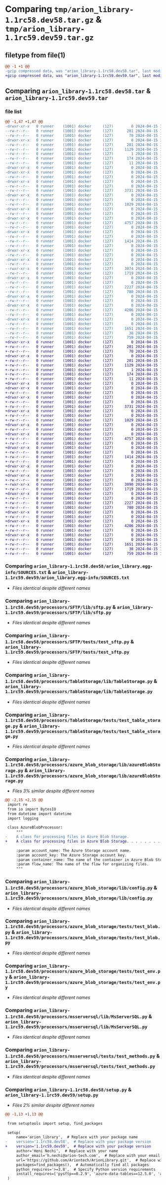 # Comparing `tmp/arion_library-1.1rc58.dev58.tar.gz` & `tmp/arion_library-1.1rc59.dev59.tar.gz`

## filetype from file(1)

```diff
@@ -1 +1 @@
-gzip compressed data, was "arion_library-1.1rc58.dev58.tar", last modified: Mon Apr 15 11:54:17 2024, max compression
+gzip compressed data, was "arion_library-1.1rc59.dev59.tar", last modified: Mon Apr 15 11:59:45 2024, max compression
```

## Comparing `arion_library-1.1rc58.dev58.tar` & `arion_library-1.1rc59.dev59.tar`

### file list

```diff
@@ -1,47 +1,47 @@
-drwxr-xr-x   0 runner    (1001) docker     (127)        0 2024-04-15 11:54:17.024036 arion_library-1.1rc58.dev58/
--rw-r--r--   0 runner    (1001) docker     (127)      201 2024-04-15 11:54:17.024036 arion_library-1.1rc58.dev58/PKG-INFO
--rw-r--r--   0 runner    (1001) docker     (127)       70 2024-04-15 11:53:48.000000 arion_library-1.1rc58.dev58/README.md
-drwxr-xr-x   0 runner    (1001) docker     (127)        0 2024-04-15 11:54:17.020036 arion_library-1.1rc58.dev58/arion_library.egg-info/
--rw-r--r--   0 runner    (1001) docker     (127)      201 2024-04-15 11:54:16.000000 arion_library-1.1rc58.dev58/arion_library.egg-info/PKG-INFO
--rw-r--r--   0 runner    (1001) docker     (127)     1129 2024-04-15 11:54:16.000000 arion_library-1.1rc58.dev58/arion_library.egg-info/SOURCES.txt
--rw-r--r--   0 runner    (1001) docker     (127)        1 2024-04-15 11:54:16.000000 arion_library-1.1rc58.dev58/arion_library.egg-info/dependency_links.txt
--rw-r--r--   0 runner    (1001) docker     (127)      174 2024-04-15 11:54:16.000000 arion_library-1.1rc58.dev58/arion_library.egg-info/requires.txt
--rw-r--r--   0 runner    (1001) docker     (127)       11 2024-04-15 11:54:16.000000 arion_library-1.1rc58.dev58/arion_library.egg-info/top_level.txt
-drwxr-xr-x   0 runner    (1001) docker     (127)        0 2024-04-15 11:54:17.020036 arion_library-1.1rc58.dev58/processors/
-drwxr-xr-x   0 runner    (1001) docker     (127)        0 2024-04-15 11:54:17.020036 arion_library-1.1rc58.dev58/processors/SFTP/
--rw-r--r--   0 runner    (1001) docker     (127)        0 2024-04-15 11:53:48.000000 arion_library-1.1rc58.dev58/processors/SFTP/__init__.py
-drwxr-xr-x   0 runner    (1001) docker     (127)        0 2024-04-15 11:54:17.024036 arion_library-1.1rc58.dev58/processors/SFTP/lib/
--rw-r--r--   0 runner    (1001) docker     (127)        0 2024-04-15 11:53:48.000000 arion_library-1.1rc58.dev58/processors/SFTP/lib/__init__.py
--rw-r--r--   0 runner    (1001) docker     (127)     3731 2024-04-15 11:53:48.000000 arion_library-1.1rc58.dev58/processors/SFTP/lib/sftp.py
-drwxr-xr-x   0 runner    (1001) docker     (127)        0 2024-04-15 11:54:17.024036 arion_library-1.1rc58.dev58/processors/SFTP/tests/
--rw-r--r--   0 runner    (1001) docker     (127)        0 2024-04-15 11:53:48.000000 arion_library-1.1rc58.dev58/processors/SFTP/tests/__init__.py
--rw-r--r--   0 runner    (1001) docker     (127)     1029 2024-04-15 11:53:48.000000 arion_library-1.1rc58.dev58/processors/SFTP/tests/test_sftp.py
-drwxr-xr-x   0 runner    (1001) docker     (127)        0 2024-04-15 11:54:17.024036 arion_library-1.1rc58.dev58/processors/TableStorage/
--rw-r--r--   0 runner    (1001) docker     (127)        0 2024-04-15 11:53:48.000000 arion_library-1.1rc58.dev58/processors/TableStorage/__init__.py
-drwxr-xr-x   0 runner    (1001) docker     (127)        0 2024-04-15 11:54:17.024036 arion_library-1.1rc58.dev58/processors/TableStorage/lib/
--rw-r--r--   0 runner    (1001) docker     (127)     4757 2024-04-15 11:53:48.000000 arion_library-1.1rc58.dev58/processors/TableStorage/lib/TableStorage.py
--rw-r--r--   0 runner    (1001) docker     (127)        0 2024-04-15 11:53:48.000000 arion_library-1.1rc58.dev58/processors/TableStorage/lib/__init__.py
-drwxr-xr-x   0 runner    (1001) docker     (127)        0 2024-04-15 11:54:17.024036 arion_library-1.1rc58.dev58/processors/TableStorage/tests/
--rw-r--r--   0 runner    (1001) docker     (127)        0 2024-04-15 11:53:48.000000 arion_library-1.1rc58.dev58/processors/TableStorage/tests/__init__.py
--rw-r--r--   0 runner    (1001) docker     (127)     1414 2024-04-15 11:53:48.000000 arion_library-1.1rc58.dev58/processors/TableStorage/tests/test_table_storage.py
--rw-r--r--   0 runner    (1001) docker     (127)        0 2024-04-15 11:53:48.000000 arion_library-1.1rc58.dev58/processors/__init__.py
-drwxr-xr-x   0 runner    (1001) docker     (127)        0 2024-04-15 11:54:17.024036 arion_library-1.1rc58.dev58/processors/azure_blob_storage/
--rw-r--r--   0 runner    (1001) docker     (127)        0 2024-04-15 11:53:48.000000 arion_library-1.1rc58.dev58/processors/azure_blob_storage/__init__.py
-drwxr-xr-x   0 runner    (1001) docker     (127)        0 2024-04-15 11:54:17.024036 arion_library-1.1rc58.dev58/processors/azure_blob_storage/lib/
--rw-r--r--   0 runner    (1001) docker     (127)        0 2024-04-15 11:53:48.000000 arion_library-1.1rc58.dev58/processors/azure_blob_storage/lib/__init__.py
--rwxr-xr-x   0 runner    (1001) docker     (127)     3074 2024-04-15 11:53:48.000000 arion_library-1.1rc58.dev58/processors/azure_blob_storage/lib/azureBlobStorage.py
--rw-r--r--   0 runner    (1001) docker     (127)     1719 2024-04-15 11:53:48.000000 arion_library-1.1rc58.dev58/processors/azure_blob_storage/lib/config.py
-drwxr-xr-x   0 runner    (1001) docker     (127)        0 2024-04-15 11:54:17.024036 arion_library-1.1rc58.dev58/processors/azure_blob_storage/tests/
--rw-r--r--   0 runner    (1001) docker     (127)        0 2024-04-15 11:53:48.000000 arion_library-1.1rc58.dev58/processors/azure_blob_storage/tests/__init__.py
--rw-r--r--   0 runner    (1001) docker     (127)     2227 2024-04-15 11:53:48.000000 arion_library-1.1rc58.dev58/processors/azure_blob_storage/tests/test_blob.py
--rw-r--r--   0 runner    (1001) docker     (127)      780 2024-04-15 11:53:48.000000 arion_library-1.1rc58.dev58/processors/azure_blob_storage/tests/test_env.py
-drwxr-xr-x   0 runner    (1001) docker     (127)        0 2024-04-15 11:54:17.024036 arion_library-1.1rc58.dev58/processors/msserversql/
--rw-r--r--   0 runner    (1001) docker     (127)        0 2024-04-15 11:53:48.000000 arion_library-1.1rc58.dev58/processors/msserversql/__init__.py
-drwxr-xr-x   0 runner    (1001) docker     (127)        0 2024-04-15 11:54:17.024036 arion_library-1.1rc58.dev58/processors/msserversql/lib/
--rw-r--r--   0 runner    (1001) docker     (127)     4206 2024-04-15 11:53:48.000000 arion_library-1.1rc58.dev58/processors/msserversql/lib/MsServerSQL.py
--rw-r--r--   0 runner    (1001) docker     (127)        0 2024-04-15 11:53:48.000000 arion_library-1.1rc58.dev58/processors/msserversql/lib/__init__.py
-drwxr-xr-x   0 runner    (1001) docker     (127)        0 2024-04-15 11:54:17.024036 arion_library-1.1rc58.dev58/processors/msserversql/tests/
--rw-r--r--   0 runner    (1001) docker     (127)        0 2024-04-15 11:53:48.000000 arion_library-1.1rc58.dev58/processors/msserversql/tests/__init__.py
--rw-r--r--   0 runner    (1001) docker     (127)     1651 2024-04-15 11:53:48.000000 arion_library-1.1rc58.dev58/processors/msserversql/tests/test_methods.py
--rw-r--r--   0 runner    (1001) docker     (127)       38 2024-04-15 11:54:17.024036 arion_library-1.1rc58.dev58/setup.cfg
--rw-r--r--   0 runner    (1001) docker     (127)      759 2024-04-15 11:54:15.000000 arion_library-1.1rc58.dev58/setup.py
+drwxr-xr-x   0 runner    (1001) docker     (127)        0 2024-04-15 11:59:45.066065 arion_library-1.1rc59.dev59/
+-rw-r--r--   0 runner    (1001) docker     (127)      201 2024-04-15 11:59:45.066065 arion_library-1.1rc59.dev59/PKG-INFO
+-rw-r--r--   0 runner    (1001) docker     (127)       70 2024-04-15 11:59:17.000000 arion_library-1.1rc59.dev59/README.md
+drwxr-xr-x   0 runner    (1001) docker     (127)        0 2024-04-15 11:59:45.062065 arion_library-1.1rc59.dev59/arion_library.egg-info/
+-rw-r--r--   0 runner    (1001) docker     (127)      201 2024-04-15 11:59:45.000000 arion_library-1.1rc59.dev59/arion_library.egg-info/PKG-INFO
+-rw-r--r--   0 runner    (1001) docker     (127)     1129 2024-04-15 11:59:45.000000 arion_library-1.1rc59.dev59/arion_library.egg-info/SOURCES.txt
+-rw-r--r--   0 runner    (1001) docker     (127)        1 2024-04-15 11:59:45.000000 arion_library-1.1rc59.dev59/arion_library.egg-info/dependency_links.txt
+-rw-r--r--   0 runner    (1001) docker     (127)      174 2024-04-15 11:59:45.000000 arion_library-1.1rc59.dev59/arion_library.egg-info/requires.txt
+-rw-r--r--   0 runner    (1001) docker     (127)       11 2024-04-15 11:59:45.000000 arion_library-1.1rc59.dev59/arion_library.egg-info/top_level.txt
+drwxr-xr-x   0 runner    (1001) docker     (127)        0 2024-04-15 11:59:45.062065 arion_library-1.1rc59.dev59/processors/
+drwxr-xr-x   0 runner    (1001) docker     (127)        0 2024-04-15 11:59:45.062065 arion_library-1.1rc59.dev59/processors/SFTP/
+-rw-r--r--   0 runner    (1001) docker     (127)        0 2024-04-15 11:59:17.000000 arion_library-1.1rc59.dev59/processors/SFTP/__init__.py
+drwxr-xr-x   0 runner    (1001) docker     (127)        0 2024-04-15 11:59:45.062065 arion_library-1.1rc59.dev59/processors/SFTP/lib/
+-rw-r--r--   0 runner    (1001) docker     (127)        0 2024-04-15 11:59:17.000000 arion_library-1.1rc59.dev59/processors/SFTP/lib/__init__.py
+-rw-r--r--   0 runner    (1001) docker     (127)     3731 2024-04-15 11:59:17.000000 arion_library-1.1rc59.dev59/processors/SFTP/lib/sftp.py
+drwxr-xr-x   0 runner    (1001) docker     (127)        0 2024-04-15 11:59:45.062065 arion_library-1.1rc59.dev59/processors/SFTP/tests/
+-rw-r--r--   0 runner    (1001) docker     (127)        0 2024-04-15 11:59:17.000000 arion_library-1.1rc59.dev59/processors/SFTP/tests/__init__.py
+-rw-r--r--   0 runner    (1001) docker     (127)     1029 2024-04-15 11:59:17.000000 arion_library-1.1rc59.dev59/processors/SFTP/tests/test_sftp.py
+drwxr-xr-x   0 runner    (1001) docker     (127)        0 2024-04-15 11:59:45.062065 arion_library-1.1rc59.dev59/processors/TableStorage/
+-rw-r--r--   0 runner    (1001) docker     (127)        0 2024-04-15 11:59:17.000000 arion_library-1.1rc59.dev59/processors/TableStorage/__init__.py
+drwxr-xr-x   0 runner    (1001) docker     (127)        0 2024-04-15 11:59:45.062065 arion_library-1.1rc59.dev59/processors/TableStorage/lib/
+-rw-r--r--   0 runner    (1001) docker     (127)     4757 2024-04-15 11:59:17.000000 arion_library-1.1rc59.dev59/processors/TableStorage/lib/TableStorage.py
+-rw-r--r--   0 runner    (1001) docker     (127)        0 2024-04-15 11:59:17.000000 arion_library-1.1rc59.dev59/processors/TableStorage/lib/__init__.py
+drwxr-xr-x   0 runner    (1001) docker     (127)        0 2024-04-15 11:59:45.062065 arion_library-1.1rc59.dev59/processors/TableStorage/tests/
+-rw-r--r--   0 runner    (1001) docker     (127)        0 2024-04-15 11:59:17.000000 arion_library-1.1rc59.dev59/processors/TableStorage/tests/__init__.py
+-rw-r--r--   0 runner    (1001) docker     (127)     1414 2024-04-15 11:59:17.000000 arion_library-1.1rc59.dev59/processors/TableStorage/tests/test_table_storage.py
+-rw-r--r--   0 runner    (1001) docker     (127)        0 2024-04-15 11:59:17.000000 arion_library-1.1rc59.dev59/processors/__init__.py
+drwxr-xr-x   0 runner    (1001) docker     (127)        0 2024-04-15 11:59:45.062065 arion_library-1.1rc59.dev59/processors/azure_blob_storage/
+-rw-r--r--   0 runner    (1001) docker     (127)        0 2024-04-15 11:59:17.000000 arion_library-1.1rc59.dev59/processors/azure_blob_storage/__init__.py
+drwxr-xr-x   0 runner    (1001) docker     (127)        0 2024-04-15 11:59:45.062065 arion_library-1.1rc59.dev59/processors/azure_blob_storage/lib/
+-rw-r--r--   0 runner    (1001) docker     (127)        0 2024-04-15 11:59:17.000000 arion_library-1.1rc59.dev59/processors/azure_blob_storage/lib/__init__.py
+-rwxr-xr-x   0 runner    (1001) docker     (127)     3090 2024-04-15 11:59:17.000000 arion_library-1.1rc59.dev59/processors/azure_blob_storage/lib/azureBlobStorage.py
+-rw-r--r--   0 runner    (1001) docker     (127)     1719 2024-04-15 11:59:17.000000 arion_library-1.1rc59.dev59/processors/azure_blob_storage/lib/config.py
+drwxr-xr-x   0 runner    (1001) docker     (127)        0 2024-04-15 11:59:45.062065 arion_library-1.1rc59.dev59/processors/azure_blob_storage/tests/
+-rw-r--r--   0 runner    (1001) docker     (127)        0 2024-04-15 11:59:17.000000 arion_library-1.1rc59.dev59/processors/azure_blob_storage/tests/__init__.py
+-rw-r--r--   0 runner    (1001) docker     (127)     2227 2024-04-15 11:59:17.000000 arion_library-1.1rc59.dev59/processors/azure_blob_storage/tests/test_blob.py
+-rw-r--r--   0 runner    (1001) docker     (127)      780 2024-04-15 11:59:17.000000 arion_library-1.1rc59.dev59/processors/azure_blob_storage/tests/test_env.py
+drwxr-xr-x   0 runner    (1001) docker     (127)        0 2024-04-15 11:59:45.062065 arion_library-1.1rc59.dev59/processors/msserversql/
+-rw-r--r--   0 runner    (1001) docker     (127)        0 2024-04-15 11:59:17.000000 arion_library-1.1rc59.dev59/processors/msserversql/__init__.py
+drwxr-xr-x   0 runner    (1001) docker     (127)        0 2024-04-15 11:59:45.062065 arion_library-1.1rc59.dev59/processors/msserversql/lib/
+-rw-r--r--   0 runner    (1001) docker     (127)     4206 2024-04-15 11:59:17.000000 arion_library-1.1rc59.dev59/processors/msserversql/lib/MsServerSQL.py
+-rw-r--r--   0 runner    (1001) docker     (127)        0 2024-04-15 11:59:17.000000 arion_library-1.1rc59.dev59/processors/msserversql/lib/__init__.py
+drwxr-xr-x   0 runner    (1001) docker     (127)        0 2024-04-15 11:59:45.062065 arion_library-1.1rc59.dev59/processors/msserversql/tests/
+-rw-r--r--   0 runner    (1001) docker     (127)        0 2024-04-15 11:59:17.000000 arion_library-1.1rc59.dev59/processors/msserversql/tests/__init__.py
+-rw-r--r--   0 runner    (1001) docker     (127)     1651 2024-04-15 11:59:17.000000 arion_library-1.1rc59.dev59/processors/msserversql/tests/test_methods.py
+-rw-r--r--   0 runner    (1001) docker     (127)       38 2024-04-15 11:59:45.066065 arion_library-1.1rc59.dev59/setup.cfg
+-rw-r--r--   0 runner    (1001) docker     (127)      759 2024-04-15 11:59:43.000000 arion_library-1.1rc59.dev59/setup.py
```

### Comparing `arion_library-1.1rc58.dev58/arion_library.egg-info/SOURCES.txt` & `arion_library-1.1rc59.dev59/arion_library.egg-info/SOURCES.txt`

 * *Files identical despite different names*

### Comparing `arion_library-1.1rc58.dev58/processors/SFTP/lib/sftp.py` & `arion_library-1.1rc59.dev59/processors/SFTP/lib/sftp.py`

 * *Files identical despite different names*

### Comparing `arion_library-1.1rc58.dev58/processors/SFTP/tests/test_sftp.py` & `arion_library-1.1rc59.dev59/processors/SFTP/tests/test_sftp.py`

 * *Files identical despite different names*

### Comparing `arion_library-1.1rc58.dev58/processors/TableStorage/lib/TableStorage.py` & `arion_library-1.1rc59.dev59/processors/TableStorage/lib/TableStorage.py`

 * *Files identical despite different names*

### Comparing `arion_library-1.1rc58.dev58/processors/TableStorage/tests/test_table_storage.py` & `arion_library-1.1rc59.dev59/processors/TableStorage/tests/test_table_storage.py`

 * *Files identical despite different names*

### Comparing `arion_library-1.1rc58.dev58/processors/azure_blob_storage/lib/azureBlobStorage.py` & `arion_library-1.1rc59.dev59/processors/azure_blob_storage/lib/azureBlobStorage.py`

 * *Files 3% similar despite different names*

```diff
@@ -2,15 +2,15 @@
 import re
 from io import BytesIO
 from datetime import datetime
 import logging
 
 class AzureBlobProcessor:
     """
-    A class for processing files in Azure Blob Storage.
+    A class for processing files in Azure Blob Storage. . . . . . . . .
     
     :param account_name: The Azure Storage account name.
     :param account_key: The Azure Storage account key.
     :param container_name: The name of the container in Azure Blob Storage.
     :param flow_name: The name of the flow for organizing files.
     """
```

### Comparing `arion_library-1.1rc58.dev58/processors/azure_blob_storage/lib/config.py` & `arion_library-1.1rc59.dev59/processors/azure_blob_storage/lib/config.py`

 * *Files identical despite different names*

### Comparing `arion_library-1.1rc58.dev58/processors/azure_blob_storage/tests/test_blob.py` & `arion_library-1.1rc59.dev59/processors/azure_blob_storage/tests/test_blob.py`

 * *Files identical despite different names*

### Comparing `arion_library-1.1rc58.dev58/processors/azure_blob_storage/tests/test_env.py` & `arion_library-1.1rc59.dev59/processors/azure_blob_storage/tests/test_env.py`

 * *Files identical despite different names*

### Comparing `arion_library-1.1rc58.dev58/processors/msserversql/lib/MsServerSQL.py` & `arion_library-1.1rc59.dev59/processors/msserversql/lib/MsServerSQL.py`

 * *Files identical despite different names*

### Comparing `arion_library-1.1rc58.dev58/processors/msserversql/tests/test_methods.py` & `arion_library-1.1rc59.dev59/processors/msserversql/tests/test_methods.py`

 * *Files identical despite different names*

### Comparing `arion_library-1.1rc58.dev58/setup.py` & `arion_library-1.1rc59.dev59/setup.py`

 * *Files 2% similar despite different names*

```diff
@@ -1,13 +1,13 @@
 
 from setuptools import setup, find_packages
 
 setup(
     name='arion_library',  # Replace with your package name
-    version='1.1rc58.dev58',  # Replace with your package version
+    version='1.1rc59.dev59',  # Replace with your package version
     author='Heni Nechi',  # Replace with your name
     author_email='h.nechi@arion-tech.com',  # Replace with your email
     url='https://github.com/Ariontech/ArionLibrary.git',  # Replace with your repository URL
     packages=find_packages(),  # Automatically find all packages
     python_requires='>=3.8',  # Specify Python version requirements
     install_requires=['pysftp==0.2.9', 'azure-data-tables==12.5.0', 'azure-core==1.29.6', 'azure-data-tables==12.5.0', 'azure-storage-blob==1.4.0', 'python-dotenv==1.0.1', 'pytest==8.1.1', 'pandas==2.0.3', '', 'pytest', 'pyodbc'],
 )
```

